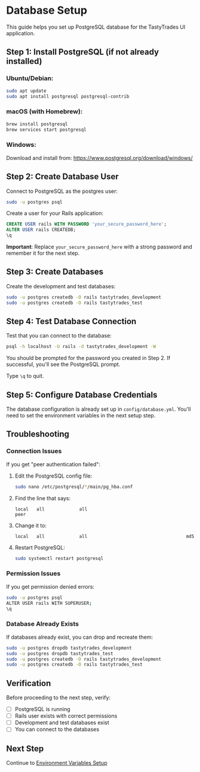 # Database Setup

This guide helps you set up PostgreSQL database for the TastyTrades UI application.

## Step 1: Install PostgreSQL (if not already installed)

### Ubuntu/Debian:
```bash
sudo apt update
sudo apt install postgresql postgresql-contrib
```

### macOS (with Homebrew):
```bash
brew install postgresql
brew services start postgresql
```

### Windows:
Download and install from: https://www.postgresql.org/download/windows/

## Step 2: Create Database User

Connect to PostgreSQL as the postgres user:

```bash
sudo -u postgres psql
```

Create a user for your Rails application:

```sql
CREATE USER rails WITH PASSWORD 'your_secure_password_here';
ALTER USER rails CREATEDB;
\q
```

**Important**: Replace `your_secure_password_here` with a strong password and remember it for the next step.

## Step 3: Create Databases

Create the development and test databases:

```bash
sudo -u postgres createdb -O rails tastytrades_development
sudo -u postgres createdb -O rails tastytrades_test
```

## Step 4: Test Database Connection

Test that you can connect to the database:

```bash
psql -h localhost -U rails -d tastytrades_development -W
```

You should be prompted for the password you created in Step 2. If successful, you'll see the PostgreSQL prompt.

Type `\q` to quit.

## Step 5: Configure Database Credentials

The database configuration is already set up in `config/database.yml`. You'll need to set the environment variables in the next setup step.

## Troubleshooting

### Connection Issues

If you get "peer authentication failed":

1. Edit the PostgreSQL config file:
   ```bash
   sudo nano /etc/postgresql/*/main/pg_hba.conf
   ```

2. Find the line that says:
   ```
   local   all             all                                     peer
   ```

3. Change it to:
   ```
   local   all             all                                     md5
   ```

4. Restart PostgreSQL:
   ```bash
   sudo systemctl restart postgresql
   ```

### Permission Issues

If you get permission denied errors:

```bash
sudo -u postgres psql
ALTER USER rails WITH SUPERUSER;
\q
```

### Database Already Exists

If databases already exist, you can drop and recreate them:

```bash
sudo -u postgres dropdb tastytrades_development
sudo -u postgres dropdb tastytrades_test
sudo -u postgres createdb -O rails tastytrades_development
sudo -u postgres createdb -O rails tastytrades_test
```

## Verification

Before proceeding to the next step, verify:

- [ ] PostgreSQL is running
- [ ] Rails user exists with correct permissions
- [ ] Development and test databases exist
- [ ] You can connect to the databases

## Next Step

Continue to [Environment Variables Setup](./02-environment-setup.md)